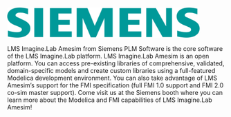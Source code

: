 <p><a style="border-bottom: 0px solid #ccc;" href="http://www.plm.automation.siemens.com/en_us/products/lms/imagine-lab/amesim/index.shtml
"><img src="exhibitor_18.svg" style="height:70px;width:auto;" /></a></p>
<p>
LMS Imagine.Lab Amesim from Siemens PLM Software is the core software of the LMS Imagine.Lab platform.  LMS Imagine.Lab Amesim is an open platform. You can access pre-existing libraries of comprehensive, validated, domain-specific models and create custom libraries using a full-featured Modelica development environment. You can also take advantage of LMS Amesim’s support for the FMI specification (full FMI 1.0 support and FMI 2.0 co-sim master support).  Come visit us at the Siemens booth where you can learn more about the Modelica and FMI capabilities of LMS Imagine.Lab Amesim!
</p>